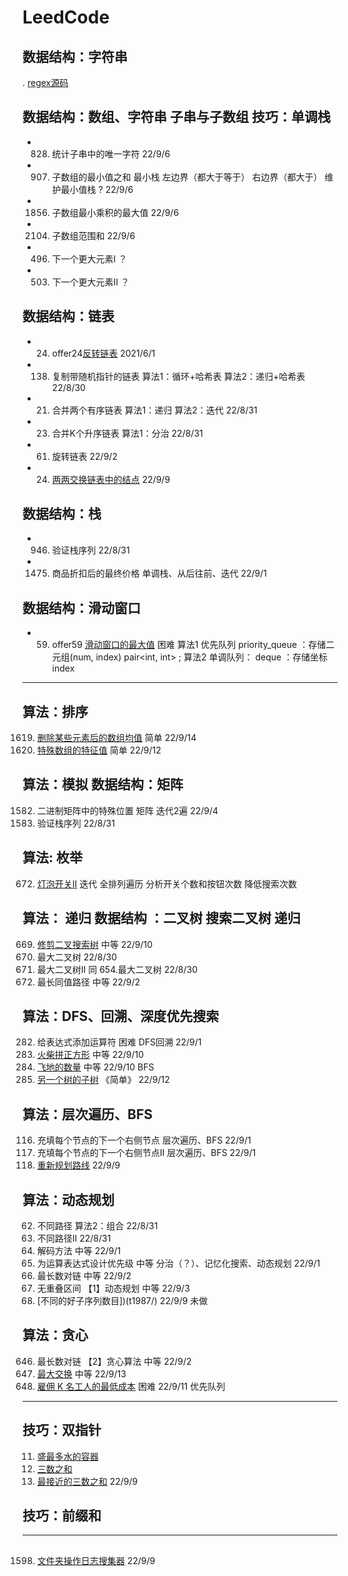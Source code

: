 # LeedCode

## 数据结构：字符串
  .  [regex源码](regex/Solution.hpp)

## 数据结构：数组、字符串 子串与子数组   技巧：单调栈
*  828. 统计子串中的唯一字符        22/9/6
*  907. 子数组的最小值之和  最小栈 左边界（都大于等于） 右边界（都大于）  维护最小值栈 ? 22/9/6
* 1856. 子数组最小乘积的最大值 22/9/6
* 2104. 子数组范围和 22/9/6
*  496. 下一个更大元素I  ？
*  503. 下一个更大元素II ？

## 数据结构：链表
*  24. offer24[反转链表](offer024/Solution.h)  2021/6/1
* 138. 复制带随机指针的链表    算法1：循环+哈希表 算法2：递归+哈希表 22/8/30
*  21. 合并两个有序链表        算法1：递归   算法2：迭代     22/8/31
*  23. 合并K个升序链表         算法1：分治  22/8/31
*  61. 旋转链表              22/9/2
*  24. [两两交换链表中的结点](/t24/Solution.hpp)    22/9/9

## 数据结构：栈
*  946. 验证栈序列   22/8/31
* 1475. 商品折扣后的最终价格  单调栈、从后往前、迭代 22/9/1

## 数据结构：滑动窗口
* 59. offer59 [滑动窗口的最大值](offer59/Solution.hpp) 困难  算法1 优先队列 priority_queue ：存储二元组(num, index)  pair<int, int> ; 算法2 单调队列： deque<int> ：存储坐标index

---
## 算法：排序
1619. [删除某些元素后的数组均值](t1619/Solution.hpp) 简单 22/9/14
1608. [特殊数组的特征值](t1608/Solution.hpp) 简单 22/9/12

## 算法：模拟  数据结构：矩阵
1582. 二进制矩阵中的特殊位置   矩阵 迭代2遍  22/9/4
 946. 验证栈序列   22/8/31

## 算法: 枚举
 672. [灯泡开关II](t672/Solution.hpp)  迭代 全排列遍历 分析开关个数和按钮次数 降低搜索次数

## 算法： 递归   数据结构 ：二叉树 搜索二叉树 递归
669. [修剪二叉搜索树](t669/Solution.hpp)  中等  22/9/10
654. 最大二叉树        22/8/30
998. 最大二叉树II  同 654.最大二叉树    22/8/30
687. 最长同值路径    中等 22/9/2

## 算法：DFS、回溯、深度优先搜索
 282. 给表达式添加运算符 困难 DFS回溯 22/9/1
 473. [火柴拼正方形](t473/Solution.hpp) 中等 22/9/10
1020. [飞地的数量](t1020/Solution.hpp) 中等 22/9/10 BFS
 572. [另一个树的子树](t572/Solution.hpp) 《简单》 22/9/12


## 算法：层次遍历、BFS
 116. 充填每个节点的下一个右侧节点 层次遍历、BFS     22/9/1
 117. 充填每个节点的下一个右侧节点II 层次遍历、BFS      22/9/1
1466. [重新规划路线](t1466/Solution.hpp)  22/9/9

## 算法：动态规划
  62. 不同路径   算法2：组合 22/8/31
  63. 不同路径II     22/8/31
  91. 解码方法   中等  22/9/1
 241. 为运算表达式设计优先级  中等 分治（？）、记忆化搜索、动态规划  22/9/1
 646. 最长数对链       中等      22/9/2
 435. 无重叠区间       【1】动态规划   中等        22/9/3
1987. [不同的好子序列数目])(t1987/) 22/9/9  未做

## 算法：贪心
 646. 最长数对链       【2】贪心算法   中等   22/9/2
 670. [最大交换](t670/Solution.hpp)  中等   22/9/13
 857. [雇佣 K 名工人的最低成本](t857/Solution.hpp) 困难 22/9/11  优先队列

---

## 技巧：双指针
  11. [盛最多水的容器](t11/Solution.h)
  15. [三数之和](t15/Solution.h)
  16. [最接近的三数之和](t16/Solution.hpp) 22/9/9

## 技巧：前缀和


---
## 
1598. [文件夹操作日志搜集器](t1598/Solution.hpp)  22/9/9




